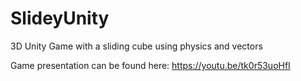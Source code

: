 # SlideyUnity
3D Unity Game with a sliding cube using physics and vectors

Game presentation can be found here: https://youtu.be/tk0r53uoHfI
